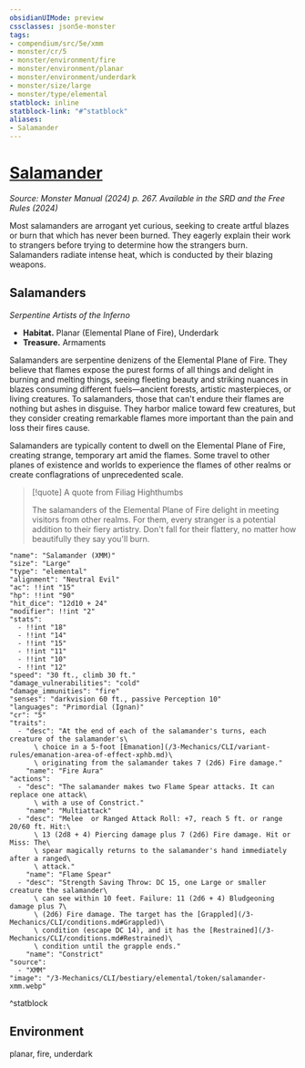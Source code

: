 ```yaml
---
obsidianUIMode: preview
cssclasses: json5e-monster
tags:
- compendium/src/5e/xmm
- monster/cr/5
- monster/environment/fire
- monster/environment/planar
- monster/environment/underdark
- monster/size/large
- monster/type/elemental
statblock: inline
statblock-link: "#^statblock"
aliases:
- Salamander
---
```

# [Salamander](3-Mechanics\CLI\bestiary\elemental/salamander-xmm.md)
*Source: Monster Manual (2024) p. 267. Available in the <span title='Systems Reference Document (5.2)'>SRD</span> and the Free Rules (2024)*  

Most salamanders are arrogant yet curious, seeking to create artful blazes or burn that which has never been burned. They eagerly explain their work to strangers before trying to determine how the strangers burn. Salamanders radiate intense heat, which is conducted by their blazing weapons.

## Salamanders

*Serpentine Artists of the Inferno*

- **Habitat.** Planar (Elemental Plane of Fire), Underdark  
- **Treasure.** Armaments  

Salamanders are serpentine denizens of the Elemental Plane of Fire. They believe that flames expose the purest forms of all things and delight in burning and melting things, seeing fleeting beauty and striking nuances in blazes consuming different fuels—ancient forests, artistic masterpieces, or living creatures. To salamanders, those that can't endure their flames are nothing but ashes in disguise. They harbor malice toward few creatures, but they consider creating remarkable flames more important than the pain and loss their fires cause.

Salamanders are typically content to dwell on the Elemental Plane of Fire, creating strange, temporary art amid the flames. Some travel to other planes of existence and worlds to experience the flames of other realms or create conflagrations of unprecedented scale.

> [!quote] A quote from Filiag Highthumbs  
> 
> The salamanders of the Elemental Plane of Fire delight in meeting visitors from other realms. For them, every stranger is a potential addition to their fiery artistry. Don't fall for their flattery, no matter how beautifully they say you'll burn.


```statblock
"name": "Salamander (XMM)"
"size": "Large"
"type": "elemental"
"alignment": "Neutral Evil"
"ac": !!int "15"
"hp": !!int "90"
"hit_dice": "12d10 + 24"
"modifier": !!int "2"
"stats":
  - !!int "18"
  - !!int "14"
  - !!int "15"
  - !!int "11"
  - !!int "10"
  - !!int "12"
"speed": "30 ft., climb 30 ft."
"damage_vulnerabilities": "cold"
"damage_immunities": "fire"
"senses": "darkvision 60 ft., passive Perception 10"
"languages": "Primordial (Ignan)"
"cr": "5"
"traits":
  - "desc": "At the end of each of the salamander's turns, each creature of the salamander's\
      \ choice in a 5-foot [Emanation](/3-Mechanics/CLI/variant-rules/emanation-area-of-effect-xphb.md)\
      \ originating from the salamander takes 7 (2d6) Fire damage."
    "name": "Fire Aura"
"actions":
  - "desc": "The salamander makes two Flame Spear attacks. It can replace one attack\
      \ with a use of Constrict."
    "name": "Multiattack"
  - "desc": "Melee  or Ranged Attack Roll: +7, reach 5 ft. or range 20/60 ft. Hit:\
      \ 13 (2d8 + 4) Piercing damage plus 7 (2d6) Fire damage. Hit or Miss: The\
      \ spear magically returns to the salamander's hand immediately after a ranged\
      \ attack."
    "name": "Flame Spear"
  - "desc": "Strength Saving Throw: DC 15, one Large or smaller creature the salamander\
      \ can see within 10 feet. Failure: 11 (2d6 + 4) Bludgeoning damage plus 7\
      \ (2d6) Fire damage. The target has the [Grappled](/3-Mechanics/CLI/conditions.md#Grappled)\
      \ condition (escape DC 14), and it has the [Restrained](/3-Mechanics/CLI/conditions.md#Restrained)\
      \ condition until the grapple ends."
    "name": "Constrict"
"source":
  - "XMM"
"image": "/3-Mechanics/CLI/bestiary/elemental/token/salamander-xmm.webp"
```
^statblock

## Environment

planar, fire, underdark